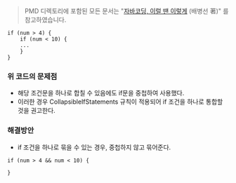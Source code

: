 > PMD 디렉토리에 포함된 모든 문서는 "[자바코딩, 이럴 땐 이렇게](http://wikibook.co.kr/java-coding-with-pmd/) (배병선 著)" 를 참고하였습니다.

```
if (num > 4) {
    if (num < 10) {
    ...
    }
}
```

### 위 코드의 문제점
* 해당 조건문을 하나로 합칠 수 있음에도 if문을 중첩하여 사용했다.
* 이러한 경우 CollapsibleIfStatements 규칙이 적용되어 if 조건을 하나로 통합할 것을 권고한다.

### 해결방안
* if 조건을 하나로 묶을 수 있는 경우, 중첩하지 않고 묶어준다.

```
if (num > 4 && num < 10) {

}
```
